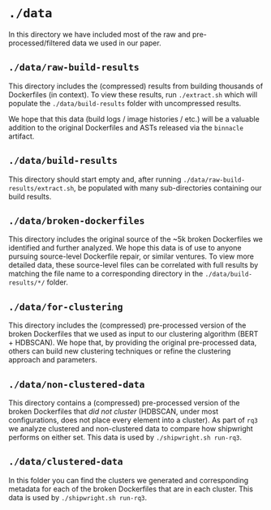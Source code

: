 # `./data`

In this directory we have included most of the raw and pre-processed/filtered data we used in our paper.

## `./data/raw-build-results`

This directory includes the (compressed) results from building thousands of Dockerfiles (in context). To view
these results, run `./extract.sh` which will populate the `./data/build-results` folder with uncompressed results.

We hope that this data (build logs / image histories / etc.) will be a valuable addition to the original Dockerfiles
and ASTs released via the `binnacle` artifact.

## `./data/build-results`

This directory should start empty and, after running `./data/raw-build-results/extract.sh`, be populated with many 
sub-directories containing our build results.

## `./data/broken-dockerfiles`

This directory includes the original source of the ~5k broken Dockerfiles we identified and further analyzed. We hope
this data is of use to anyone pursuing source-level Dockerfile repair, or similar ventures. To view more detailed data,
these source-level files can be correlated with full results by matching the file name to a corresponding directory
in the `./data/build-results/*/` folder.

## `./data/for-clustering`

This directory includes the (compressed) pre-processed version of the broken Dockerfiles that we used as input to 
our clustering algorithm (BERT + HDBSCAN). We hope that, by providing the original pre-processed data, others can
build new clustering techniques or refine the clustering approach and parameters.

## `./data/non-clustered-data`

This directory contains a (compressed) pre-processed version of the broken Dockerfiles that _did not cluster_ (HDBSCAN, under most configurations, does not place every element into a cluster). As part of `rq3` we analyze clustered and non-clustered data to compare how shipwright performs on either set. This data is used by `./shipwright.sh run-rq3`.

## `./data/clustered-data`

In this folder you can find the clusters we generated and corresponding metadata for each of the broken Dockerfiles that are in each cluster. This data is used by `./shipwright.sh run-rq3`. 
